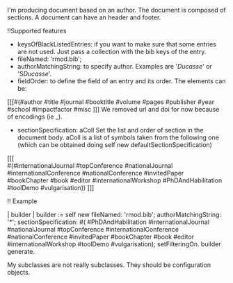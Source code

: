 I'm producing document based on an author. The document is composed of sections. 
A document can have an header and footer. 

!!Supported features

- keysOfBlackListedEntries: if you want to make sure that some entries are not used. Just pass a collection with the bib keys of the entry. 
- fileNamed: 'rmod.bib';
- authorMatchingString: to specify author. Examples are '*Ducasse*' or 'S*Ducasse*'.
- fieldOrder: to define the field of an entry and its order. The elements can be:  

[[[#(#author #title #journal #booktitle 
#volume #pages #publisher #year #school
#impactfactor #misc
]]]
We removed url and doi for now because of encodings (ie \_). 
- sectionSpecification: aColl 
Set the list and order of section in the document body. aColl is a list of symbols taken from the following one (which can be obtained doing self new defaultSectionSpecification)

[[[ 	
	#(#internationalJournal #topConference #nationalJournal #internationalConference #nationalConference #invitedPaper #bookChapter #book #editor #internationalWorkshop #PhDAndHabilitation #toolDemo #vulgarisation))
]]]

!! Example

| builder |
builder := self new
		fileNamed: 'rmod.bib';
		authorMatchingString: '*';
		sectionSpecification: #( #PhDAndHabilitation #internationalJournal #nationalJournal #topConference #internationalConference  #nationalConference #invitedPaper #bookChapter #book #editor #internationalWorkshop #toolDemo #vulgarisation);
		setFilteringOn.
	builder generate.	
		

My subclasses are not really subclasses. They should be configuration objects. 




